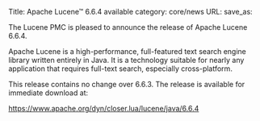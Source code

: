 Title: Apache Lucene™ 6.6.4 available
category: core/news
URL: 
save_as: 

The Lucene PMC is pleased to announce the release of Apache Lucene 6.6.4.

Apache Lucene is a high-performance, full-featured text search engine library written entirely in Java. It is a technology suitable for nearly any application that requires full-text search, especially cross-platform.

This release contains no change over 6.6.3. The release is available for immediate download at:

  <https://www.apache.org/dyn/closer.lua/lucene/java/6.6.4>

